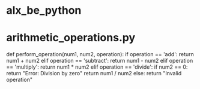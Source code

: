 # alx_be_python
# arithmetic_operations.py

def perform_operation(num1, num2, operation):
    if operation == 'add':
        return num1 + num2
    elif operation == 'subtract':
        return num1 - num2
    elif operation == 'multiply':
        return num1 * num2
    elif operation == 'divide':
        if num2 == 0:
            return "Error: Division by zero"
        return num1 / num2
    else:
        return "Invalid operation"
